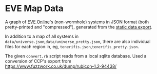 # EVE Map Data

A graph of [EVE Online](http://www.eveonline.com/)'s (non-wormhole) systems in JSON format (both pretty-printed and "compressed"), generated from the [static data export](http://wiki.eve-id.net/CCP_Static_Data_Export).

In addition to a map of all systems in `data/universe.json`,`data/universe_pretty.json`, there are also individual files for each region in, eg, `tenerifis.json`,`tenerifis_pretty.json`.

The given `convert.rb` script reads from a local sqlite database. Used a conversion of CCP's export from https://www.fuzzwork.co.uk/dump/rubicon-1.2-94438/
